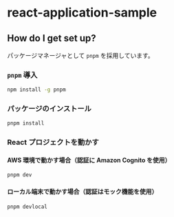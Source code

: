 # react-application-sample

## How do I get set up?

パッケージマネージャとして `pnpm` を採用しています。

### `pnpm` 導入

```sh
npm install -g pnpm
```

### パッケージのインストール

```sh
pnpm install
```

### React プロジェクトを動かす

#### AWS 環境で動かす場合（認証に Amazon Cognito を使用）

```sh
pnpm dev
```

#### ローカル端末で動かす場合（認証はモック機能を使用）

```sh
pnpm devlocal
```
